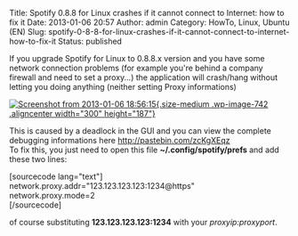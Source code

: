 Title: Spotify 0.8.8 for Linux crashes if it cannot connect to Internet: how to fix it
Date: 2013-01-06 20:57
Author: admin
Category: HowTo, Linux, Ubuntu (EN)
Slug: spotify-0-8-8-for-linux-crashes-if-it-cannot-connect-to-internet-how-to-fix-it
Status: published

If you upgrade Spotify for Linux to 0.8.8.x version and you have some
network connection problems (for example you're behind a company
firewall and need to set a proxy...) the application will crash/hang
without letting you doing anything (neither setting Proxy informations)

[![Screenshot from 2013-01-06
18:56:15](http://www.andreagrandi.it/wp-content/uploads/2013/01/Screenshot-from-2013-01-06-185615-300x187.png){.size-medium
.wp-image-742 .aligncenter width="300"
height="187"}](http://www.andreagrandi.it/wp-content/uploads/2013/01/Screenshot-from-2013-01-06-185615.png)

This is caused by a deadlock in the GUI and you can view the complete
debugging informations here <http://pastebin.com/zcKgXEqz>  
To fix this, you just need to open this file
**\~/.config/spotify/prefs** and add these two lines:

\[sourcecode lang="text"\]  
network.proxy.addr="123.123.123.123:1234@https"  
network.proxy.mode=2  
\[/sourcecode\]

of course substituting **123.123.123.123:1234** with your
*proxyip:proxyport*.
